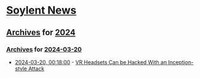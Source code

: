 # [Soylent News](../../../README.md)

## [Archives](../../index.md) for [2024](../index.md)

### [Archives](../../index.md) for [2024-03-20](index.md)

* [2024-03-20, 00:18:00](https://soylentnews.org/article.pl?sid=24/03/19/0312207&from=rss) - [VR Headsets Can be Hacked With an Inception-style Attack](https://soylentnews.org/article.pl?sid=24/03/19/0312207&from=rss)
